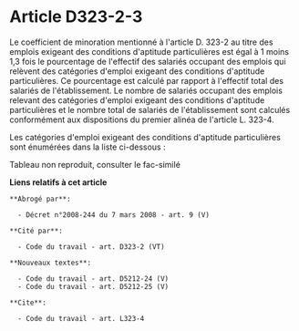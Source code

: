 # Article D323-2-3

Le coefficient de minoration mentionné à l'article D. 323-2 au titre des emplois exigeant des conditions d'aptitude
particulières est égal à 1 moins 1,3 fois le pourcentage de l'effectif des salariés occupant des emplois qui relèvent des
catégories d'emploi exigeant des conditions d'aptitude particulières. Ce pourcentage est calculé par rapport à l'effectif
total des salariés de l'établissement. Le nombre de salariés occupant des emplois relevant des catégories d'emploi exigeant
des conditions d'aptitude particulières et le nombre total de salariés de l'établissement sont calculés conformément aux
dispositions du premier alinéa de l'article L. 323-4.

Les catégories d'emploi exigeant des conditions d'aptitude particulières sont énumérées dans la liste ci-dessous :

Tableau non reproduit, consulter le fac-similé

**Liens relatifs à cet article**

	**Abrogé par**:

	  - Décret n°2008-244 du 7 mars 2008 - art. 9 (V)

	**Cité par**:

	  - Code du travail - art. D323-2 (VT)

	**Nouveaux textes**:

	  - Code du travail - art. D5212-24 (V)
	  - Code du travail - art. D5212-25 (V)

	**Cite**:

	  - Code du travail - art. L323-4

